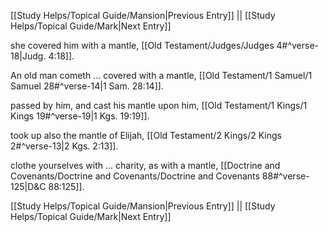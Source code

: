 [[Study Helps/Topical Guide/Mansion|Previous Entry]]  ||  [[Study Helps/Topical Guide/Mark|Next Entry]]

 she covered him with a mantle, [[Old Testament/Judges/Judges 4#^verse-18|Judg. 4:18]].

 An old man cometh ... covered with a mantle, [[Old Testament/1 Samuel/1 Samuel 28#^verse-14|1 Sam. 28:14]].

 passed by him, and cast his mantle upon him, [[Old Testament/1 Kings/1 Kings 19#^verse-19|1 Kgs. 19:19]].

 took up also the mantle of Elijah, [[Old Testament/2 Kings/2 Kings 2#^verse-13|2 Kgs. 2:13]].

 clothe yourselves with ... charity, as with a mantle, [[Doctrine and Covenants/Doctrine and Covenants/Doctrine and Covenants 88#^verse-125|D&C 88:125]].

[[Study Helps/Topical Guide/Mansion|Previous Entry]]  ||  [[Study Helps/Topical Guide/Mark|Next Entry]]